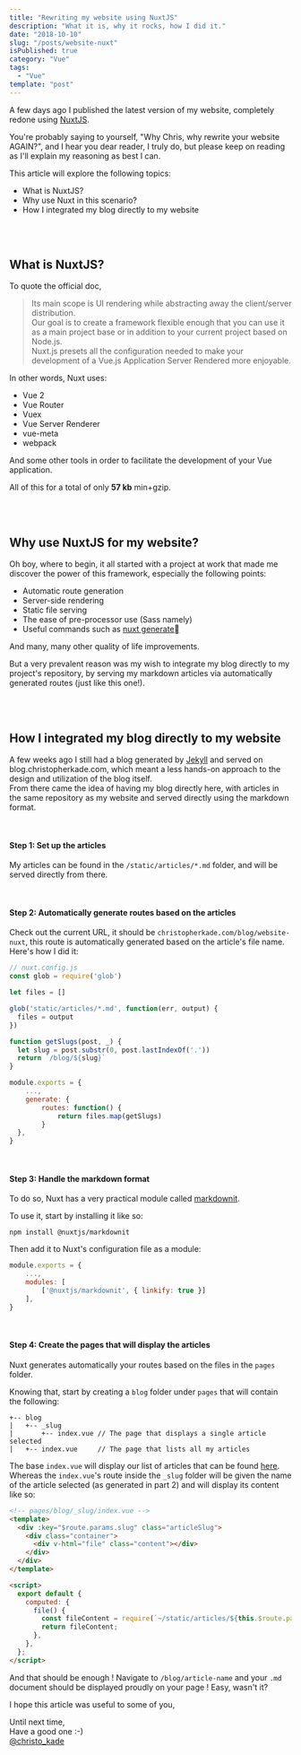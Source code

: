 ```yaml
---
title: "Rewriting my website using NuxtJS"
description: "What it is, why it rocks, how I did it."
date: "2018-10-10"
slug: "/posts/website-nuxt"
isPublished: true
category: "Vue"
tags:
  - "Vue"
template: "post"
---
```


A few days ago I published the latest version of my website, completely redone using [NuxtJS](https://nuxtjs.org/).

You're probably saying to yourself, "Why Chris, why rewrite your website AGAIN?", and I hear you dear reader, I truly do, but please keep on reading as I'll explain my reasoning as best I can.

This article will explore the following topics:

- What is NuxtJS?
- Why use Nuxt in this scenario?
- How I integrated my blog directly to my website

<br><br>

## What is NuxtJS?

To quote the official doc,

> Its main scope is UI rendering while abstracting away the client/server distribution.  
> Our goal is to create a framework flexible enough that you can use it as a main project base or in addition to your current project based on Node.js.  
> Nuxt.js presets all the configuration needed to make your development of a Vue.js Application Server Rendered more enjoyable.

In other words, Nuxt uses:

- Vue 2
- Vue Router
- Vuex
- Vue Server Renderer
- vue-meta
- webpack

And some other tools in order to facilitate the development of your Vue application.

All of this for a total of only **57 kb** min+gzip.

<br><br>

## Why use NuxtJS for my website?

Oh boy, where to begin, it all started with a project at work that made me discover the power of this framework, especially the following points:

- Automatic route generation
- Server-side rendering
- Static file serving
- The ease of pre-processor use (Sass namely)
- Useful commands such as [nuxt generate](https://nuxtjs.org/api/configuration-generate/)

And many, many other quality of life improvements.

But a very prevalent reason was my wish to integrate my blog directly to my project's repository, by serving my markdown articles via automatically generated routes (just like this one!).

<br><br>

## How I integrated my blog directly to my website

A few weeks ago I still had a blog generated by [Jekyll](https://jekyllrb.com/) and served on blog.christopherkade.com, which meant a less hands-on approach to the design and utilization of the blog itself.  
From there came the idea of having my blog directly here, with articles in the same repository as my website and served directly using the markdown format.

<br>

#### Step 1: Set up the articles

My articles can be found in the `/static/articles/*.md` folder, and will be served directly from there.

<br>

#### Step 2: Automatically generate routes based on the articles

Check out the current URL, it should be `christopherkade.com/blog/website-nuxt`, this route is automatically generated based on the article's file name. Here's how I did it:

```js
// nuxt.config.js
const glob = require('glob')

let files = []

glob('static/articles/*.md', function(err, output) {
  files = output
})

function getSlugs(post, _) {
  let slug = post.substr(0, post.lastIndexOf('.'))
  return `/blog/${slug}`
}

module.exports = {
    ...,
    generate: {
        routes: function() {
            return files.map(getSlugs)
        }
  },
}
```

<br>

#### Step 3: Handle the markdown format

To do so, Nuxt has a very practical module called [markdownit](https://github.com/nuxt-community/modules/tree/master/packages/markdownit).

To use it, start by installing it like so:

`npm install @nuxtjs/markdownit`

Then add it to Nuxt's configuration file as a module:

```js
module.exports = {
    ...,
    modules: [
        ['@nuxtjs/markdownit', { linkify: true }]
    ],
}
```

<br>

#### Step 4: Create the pages that will display the articles

Nuxt generates automatically your routes based on the files in the `pages` folder.

Knowing that, start by creating a `blog` folder under `pages` that will contain the following:

```
+-- blog
|   +-- _slug
|       +-- index.vue // The page that displays a single article selected
|   +-- index.vue     // The page that lists all my articles
```

The base `index.vue` will display our list of articles that can be found [here](https://christopherkade.com/blog/). Whereas the `index.vue`'s route inside the `_slug` folder will be given the name of the article selected (as generated in part 2) and will display its content like so:

```html
<!-- pages/blog/_slug/index.vue -->
<template>
  <div :key="$route.params.slug" class="articleSlug">
    <div class="container">
      <div v-html="file" class="content"></div>
    </div>
  </div>
</template>

<script>
  export default {
    computed: {
      file() {
        const fileContent = require(`~/static/articles/${this.$route.params.slug}.md`);
        return fileContent;
      },
    },
  };
</script>
```

And that should be enough ! Navigate to `/blog/article-name` and your `.md` document should be displayed proudly on your page ! Easy, wasn't it?

I hope this article was useful to some of you,

Until next time,  
Have a good one :-)  
[@christo_kade](https://twitter.com/christo_kade)
